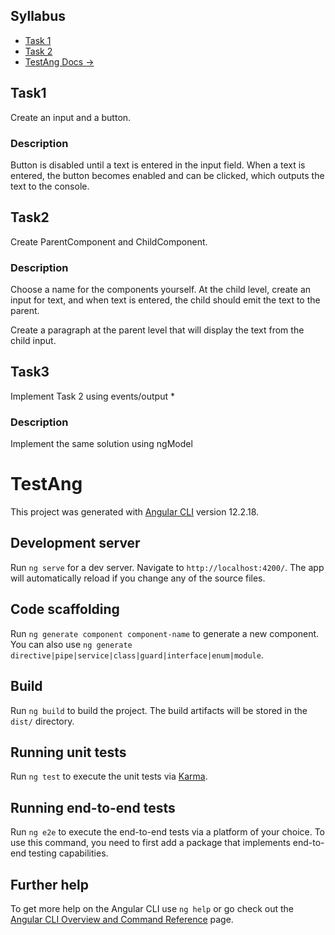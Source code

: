 
## Syllabus

- [Task 1](#task1)
- [Task 2](#task2)
- [TestAng Docs ->](#testang)

## Task1
Create an input and a button.
### Description
Button is disabled until a text is entered in the input field. When a text is entered, the button becomes enabled and can be clicked, which outputs the text to the console.

## Task2
Create ParentComponent and ChildComponent.
### Description
Choose a name for the components yourself. 
At the child level, create an input for text, and when text is entered, the child should emit the text to the parent. 

Create a paragraph at the parent level that will display the text from the child input.

## Task3
Implement Task 2 using events/output *

### Description
Implement the same solution using ngModel 

# TestAng

This project was generated with [Angular CLI](https://github.com/angular/angular-cli) version 12.2.18.

## Development server

Run `ng serve` for a dev server. Navigate to `http://localhost:4200/`. The app will automatically reload if you change any of the source files.

## Code scaffolding

Run `ng generate component component-name` to generate a new component. You can also use `ng generate directive|pipe|service|class|guard|interface|enum|module`.

## Build

Run `ng build` to build the project. The build artifacts will be stored in the `dist/` directory.

## Running unit tests

Run `ng test` to execute the unit tests via [Karma](https://karma-runner.github.io).

## Running end-to-end tests

Run `ng e2e` to execute the end-to-end tests via a platform of your choice. To use this command, you need to first add a package that implements end-to-end testing capabilities.

## Further help

To get more help on the Angular CLI use `ng help` or go check out the [Angular CLI Overview and Command Reference](https://angular.io/cli) page.

